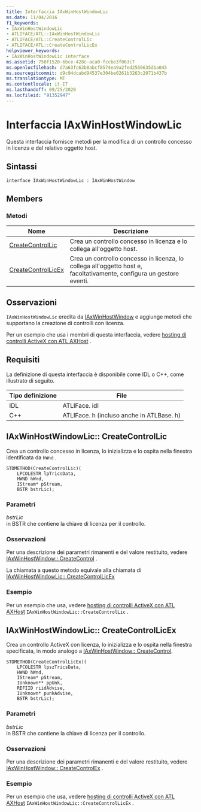 ```yaml
---
title: Interfaccia IAxWinHostWindowLic
ms.date: 11/04/2016
f1_keywords:
- IAxWinHostWindowLic
- ATLIFACE/ATL::IAxWinHostWindowLic
- ATLIFACE/ATL::CreateControlLic
- ATLIFACE/ATL::CreateControlLicEx
helpviewer_keywords:
- IAxWinHostWindowLic interface
ms.assetid: 750f1520-6bce-428c-aca0-fccbe3f063c7
ms.openlocfilehash: d7a63fc63b8abcf8574ea9a2fed2556635dba045
ms.sourcegitcommit: d9c94dcabd94537e304be0261b3263c2071b437b
ms.translationtype: MT
ms.contentlocale: it-IT
ms.lasthandoff: 09/25/2020
ms.locfileid: "91352947"
---
```

# <a name="iaxwinhostwindowlic-interface"></a>Interfaccia IAxWinHostWindowLic

Questa interfaccia fornisce metodi per la modifica di un controllo concesso in licenza e del relativo oggetto host.

## <a name="syntax"></a>Sintassi

```
interface IAxWinHostWindowLic : IAxWinHostWindow
```

## <a name="members"></a>Members

### <a name="methods"></a>Metodi

|Nome|Descrizione|
|-|-|
|[CreateControlLic](#createcontrollic)|Crea un controllo concesso in licenza e lo collega all'oggetto host.|
|[CreateControlLicEx](#createcontrollicex)|Crea un controllo concesso in licenza, lo collega all'oggetto host e, facoltativamente, configura un gestore eventi.|

## <a name="remarks"></a>Osservazioni

`IAxWinHostWindowLic` eredita da [IAxWinHostWindow](../../atl/reference/iaxwinhostwindow-interface.md) e aggiunge metodi che supportano la creazione di controlli con licenza.

Per un esempio che usa i membri di questa interfaccia, vedere [hosting di controlli ActiveX con ATL AXHost](../../atl/atl-control-containment-faq.md#hosting-activex-controls-using-atl-axhost) .

## <a name="requirements"></a>Requisiti

La definizione di questa interfaccia è disponibile come IDL o C++, come illustrato di seguito.

|Tipo definizione|File|
|---------------------|----------|
|IDL|ATLIFace. idl|
|C++|ATLIFace. h (incluso anche in ATLBase. h)|

## <a name="iaxwinhostwindowliccreatecontrollic"></a><a name="createcontrollic"></a> IAxWinHostWindowLic:: CreateControlLic

Crea un controllo concesso in licenza, lo inizializza e lo ospita nella finestra identificata da `hWnd` .

```
STDMETHOD(CreateControlLic)(
    LPCOLESTR lpTricsData,
    HWND hWnd,
    IStream* pStream,
    BSTR bstrLic);
```

### <a name="parameters"></a>Parametri

*bstrLic*<br/>
in BSTR che contiene la chiave di licenza per il controllo.

### <a name="remarks"></a>Osservazioni

Per una descrizione dei parametri rimanenti e del valore restituito, vedere [IAxWinHostWindow:: CreateControl](../../atl/reference/iaxwinhostwindow-interface.md#createcontrol) .

La chiamata a questo metodo equivale alla chiamata di [IAxWinHostWindowLic:: CreateControlLicEx](#createcontrollicex)

### <a name="example"></a>Esempio

Per un esempio che usa, vedere [hosting di controlli ActiveX con ATL AXHost](../../atl/atl-control-containment-faq.md#hosting-activex-controls-using-atl-axhost) `IAxWinHostWindowLic::CreateControlLic` .

## <a name="iaxwinhostwindowliccreatecontrollicex"></a><a name="createcontrollicex"></a> IAxWinHostWindowLic:: CreateControlLicEx

Crea un controllo ActiveX con licenza, lo inizializza e lo ospita nella finestra specificata, in modo analogo a [IAxWinHostWindow:: CreateControl](../../atl/reference/iaxwinhostwindow-interface.md#createcontrol).

```
STDMETHOD(CreateControlLicEx)(
    LPCOLESTR lpszTricsData,
    HWND hWnd,
    IStream* pStream,
    IUnknown** ppUnk,
    REFIID riidAdvise,
    IUnknown* punkAdvise,
    BSTR bstrLic);
```

### <a name="parameters"></a>Parametri

*bstrLic*<br/>
in BSTR che contiene la chiave di licenza per il controllo.

### <a name="remarks"></a>Osservazioni

Per una descrizione dei parametri rimanenti e del valore restituito, vedere [IAxWinHostWindow:: CreateControlEx](../../atl/reference/iaxwinhostwindow-interface.md#createcontrolex) .

### <a name="example"></a>Esempio

Per un esempio che usa, vedere [hosting di controlli ActiveX con ATL AXHost](../../atl/atl-control-containment-faq.md#hosting-activex-controls-using-atl-axhost) `IAxWinHostWindowLic::CreateControlLicEx` .
